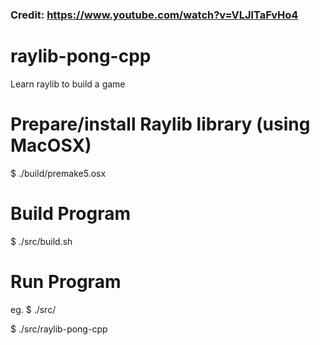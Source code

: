 ### Credit: https://www.youtube.com/watch?v=VLJlTaFvHo4
# raylib-pong-cpp

Learn raylib to build a game

# Prepare/install Raylib library (using MacOSX)

$ ./build/premake5.osx

# Build Program

$ ./src/build.sh

# Run Program

eg.
$ ./src/<gamename>

$ ./src/raylib-pong-cpp
